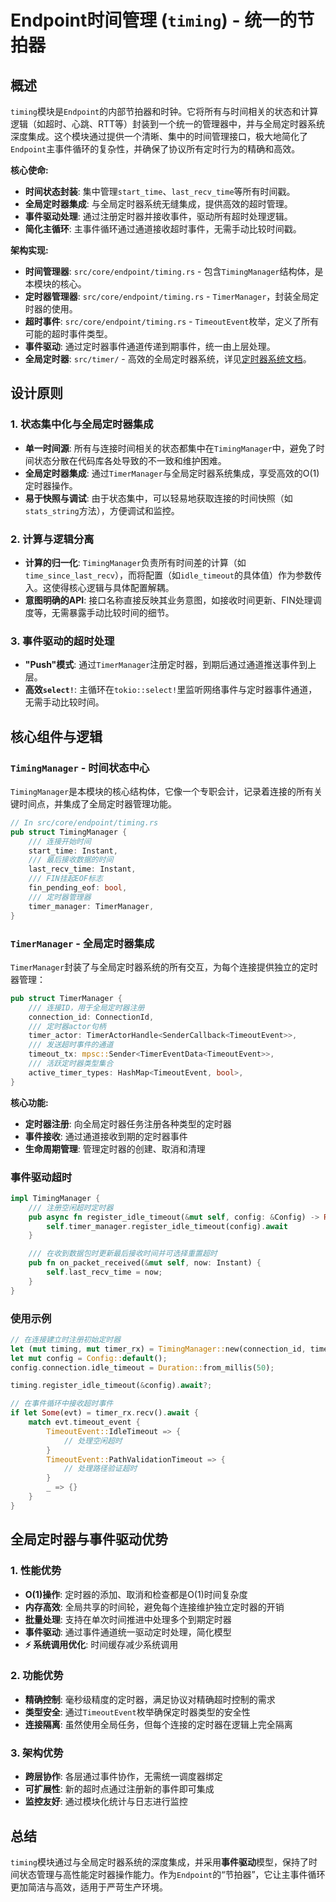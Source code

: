 # Endpoint时间管理 (`timing`) - 统一的节拍器

## 概述

`timing`模块是`Endpoint`的内部节拍器和时钟。它将所有与时间相关的状态和计算逻辑（如超时、心跳、RTT等）封装到一个统一的管理器中，并与全局定时器系统深度集成。这个模块通过提供一个清晰、集中的时间管理接口，极大地简化了`Endpoint`主事件循环的复杂性，并确保了协议所有定时行为的精确和高效。

**核心使命:**
- **时间状态封装**: 集中管理`start_time`、`last_recv_time`等所有时间戳。
- **全局定时器集成**: 与全局定时器系统无缝集成，提供高效的超时管理。
- **事件驱动处理**: 通过注册定时器并接收事件，驱动所有超时处理逻辑。
- **简化主循环**: 主事件循环通过通道接收超时事件，无需手动比较时间戳。

**架构实现:**
- **时间管理器**: `src/core/endpoint/timing.rs` - 包含`TimingManager`结构体，是本模块的核心。
- **定时器管理器**: `src/core/endpoint/timing.rs` - `TimerManager`，封装全局定时器的使用。
- **超时事件**: `src/core/endpoint/timing.rs` - `TimeoutEvent`枚举，定义了所有可能的超时事件类型。
- **事件驱动**: 通过定时器事件通道传递到期事件，统一由上层处理。
- **全局定时器**: `src/timer/` - 高效的全局定时器系统，详见[定时器系统文档](../timer.md)。

## 设计原则

### 1. 状态集中化与全局定时器集成
- **单一时间源**: 所有与连接时间相关的状态都集中在`TimingManager`中，避免了时间状态分散在代码库各处导致的不一致和维护困难。
- **全局定时器集成**: 通过`TimerManager`与全局定时器系统集成，享受高效的O(1)定时器操作。
- **易于快照与调试**: 由于状态集中，可以轻易地获取连接的时间快照（如`stats_string`方法），方便调试和监控。

### 2. 计算与逻辑分离
- **计算的归一化**: `TimingManager`负责所有时间差的计算（如`time_since_last_recv`），而将配置（如`idle_timeout`的具体值）作为参数传入。这使得核心逻辑与具体配置解耦。
- **意图明确的API**: 接口名称直接反映其业务意图，如接收时间更新、FIN处理调度等，无需暴露手动比较时间的细节。

### 3. 事件驱动的超时处理
- **"Push"模式**: 通过`TimerManager`注册定时器，到期后通过通道推送事件到上层。
- **高效`select!`**: 主循环在`tokio::select!`里监听网络事件与定时器事件通道，无需手动比较时间。

## 核心组件与逻辑

### `TimingManager` - 时间状态中心

`TimingManager`是本模块的核心结构体，它像一个专职会计，记录着连接的所有关键时间点，并集成了全局定时器管理功能。

```rust
// In src/core/endpoint/timing.rs
pub struct TimingManager {
    /// 连接开始时间
    start_time: Instant,
    /// 最后接收数据的时间
    last_recv_time: Instant,
    /// FIN挂起EOF标志
    fin_pending_eof: bool,
    /// 定时器管理器
    timer_manager: TimerManager,
}
```

### `TimerManager` - 全局定时器集成

`TimerManager`封装了与全局定时器系统的所有交互，为每个连接提供独立的定时器管理：

```rust
pub struct TimerManager {
    /// 连接ID，用于全局定时器注册
    connection_id: ConnectionId,
    /// 定时器actor句柄
    timer_actor: TimerActorHandle<SenderCallback<TimeoutEvent>>,
    /// 发送超时事件的通道
    timeout_tx: mpsc::Sender<TimerEventData<TimeoutEvent>>,
    /// 活跃定时器类型集合
    active_timer_types: HashMap<TimeoutEvent, bool>,
}
```

**核心功能:**
- **定时器注册**: 向全局定时器任务注册各种类型的定时器
- **事件接收**: 通过通道接收到期的定时器事件
- **生命周期管理**: 管理定时器的创建、取消和清理

### 事件驱动超时

```rust
impl TimingManager {
    /// 注册空闲超时定时器
    pub async fn register_idle_timeout(&mut self, config: &Config) -> Result<(), &'static str> {
        self.timer_manager.register_idle_timeout(config).await
    }

    /// 在收到数据包时更新最后接收时间并可选择重置超时
    pub fn on_packet_received(&mut self, now: Instant) {
        self.last_recv_time = now;
    }
}
```

### 使用示例

```rust
// 在连接建立时注册初始定时器
let (mut timing, mut timer_rx) = TimingManager::new(connection_id, timer_handle);
let mut config = Config::default();
config.connection.idle_timeout = Duration::from_millis(50);

timing.register_idle_timeout(&config).await?;

// 在事件循环中接收超时事件
if let Some(evt) = timer_rx.recv().await {
    match evt.timeout_event {
        TimeoutEvent::IdleTimeout => {
            // 处理空闲超时
        }
        TimeoutEvent::PathValidationTimeout => {
            // 处理路径验证超时
        }
        _ => {}
    }
}
```

## 全局定时器与事件驱动优势

### 1. 性能优势
- **O(1)操作**: 定时器的添加、取消和检查都是O(1)时间复杂度
- **内存高效**: 全局共享的时间轮，避免每个连接维护独立定时器的开销
- **批量处理**: 支持在单次时间推进中处理多个到期定时器
- **事件驱动**: 通过事件通道统一驱动定时处理，简化模型
- **⚡ 系统调用优化**: 时间缓存减少系统调用

### 2. 功能优势
- **精确控制**: 毫秒级精度的定时器，满足协议对精确超时控制的需求
- **类型安全**: 通过`TimeoutEvent`枚举确保定时器类型的安全性
- **连接隔离**: 虽然使用全局任务，但每个连接的定时器在逻辑上完全隔离

### 3. 架构优势
- **跨层协作**: 各层通过事件协作，无需统一调度器绑定
- **可扩展性**: 新的超时点通过注册新的事件即可集成
- **监控友好**: 通过模块化统计与日志进行监控

## 总结

`timing`模块通过与全局定时器系统的深度集成，并采用**事件驱动**模型，保持了时间状态管理与高性能定时器操作能力。作为`Endpoint`的“节拍器”，它让主事件循环更加简洁与高效，适用于严苛生产环境。